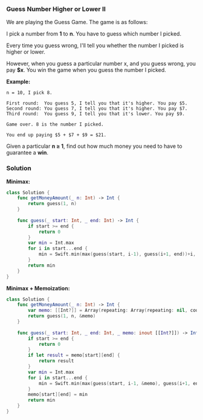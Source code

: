 
### Guess Number Higher or Lower II

We are playing the Guess Game. The game is as follows:

I pick a number from __1__ to __n__. You have to guess which number I picked.

Every time you guess wrong, I'll tell you whether the number I picked is higher or lower.

However, when you guess a particular number x, and you guess wrong, you pay __$x__. You win the game when you guess the number I picked.

__Example:__
```
n = 10, I pick 8.

First round:  You guess 5, I tell you that it's higher. You pay $5.
Second round: You guess 7, I tell you that it's higher. You pay $7.
Third round:  You guess 9, I tell you that it's lower. You pay $9.

Game over. 8 is the number I picked.

You end up paying $5 + $7 + $9 = $21.
```
Given a particular __n ≥ 1__, find out how much money you need to have to guarantee a __win__.

### Solution
__Minimax:__
```Swift
class Solution {
    func getMoneyAmount(_ n: Int) -> Int {
        return guess(1, n)
    }
    
    func guess(_ start: Int, _ end: Int) -> Int {
        if start >= end {
            return 0
        }
        var min = Int.max
        for i in start...end {
            min = Swift.min(max(guess(start, i-1), guess(i+1, end))+i, min)
        }
        return min
    }
}
```
__Minimax + Memoization:__
```Swift
class Solution {
    func getMoneyAmount(_ n: Int) -> Int {
        var memo: [[Int?]] = Array(repeating: Array(repeating: nil, count:n+1), count: n+1)
        return guess(1, n, &memo)
    }
    
    func guess(_ start: Int, _ end: Int, _ memo: inout [[Int?]]) -> Int {
        if start >= end {
            return 0
        }
        if let result = memo[start][end] {
            return result
        }
        var min = Int.max
        for i in start...end {
            min = Swift.min(max(guess(start, i-1, &memo), guess(i+1, end, &memo))+i, min)
        }
        memo[start][end] = min
        return min
    }
}
```